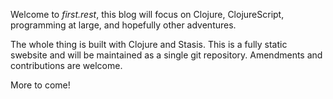 <!--
{
:title "The very first post"
:connections [clojure,stasis,static]
}
-->

Welcome to *first.rest*, this blog will focus on Clojure, ClojureScript,
programming at large, and hopefully other adventures. 

The whole thing is built with Clojure and Stasis. This is a fully static swebsite and will be maintained as a single git repository. Amendments and contributions are welcome. 

More to come!